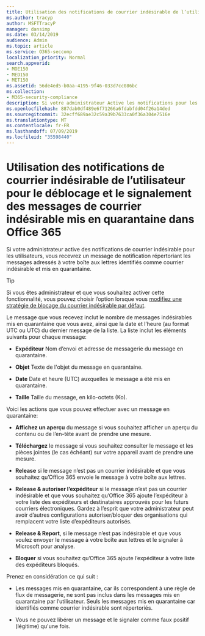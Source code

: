 ```yaml
---
title: Utilisation des notifications de courrier indésirable de l’utilisateur pour le déblocage et le signalement des messages de courrier indésirable mis en quarantaine dans Office 365
ms.author: tracyp
author: MSFTTracyP
manager: dansimp
ms.date: 03/14/2019
audience: Admin
ms.topic: article
ms.service: O365-seccomp
localization_priority: Normal
search.appverid:
- MOE150
- MED150
- MET150
ms.assetid: 56de4ed5-b0aa-4195-9f46-033d7cc086bc
ms.collection:
- M365-security-compliance
description: Si votre administrateur Active les notifications pour les utilisateurs, vous recevrez un message de notification répertoriant les messages envoyés à votre boîte aux lettres identifiés comme courriers indésirables, en masse ou par hameçonnage. Vous pouvez publier ou signaler des messages après leur notification.
ms.openlocfilehash: 887dab0df489e6f71266a6fdabfdd04f26a14ded
ms.sourcegitcommit: 32ecff689ae32c59a39b7633ca0f36a304e7516e
ms.translationtype: MT
ms.contentlocale: fr-FR
ms.lasthandoff: 07/09/2019
ms.locfileid: "35598440"
---
```

# <a name="use-user-spam-notifications-to-release-and-report-quarantined-messages-in-office-365"></a>Utilisation des notifications de courrier indésirable de l’utilisateur pour le déblocage et le signalement des messages de courrier indésirable mis en quarantaine dans Office 365

Si votre administrateur active des notifications de courrier indésirable pour les utilisateurs, vous recevrez un message de notification répertoriant les messages adressés à votre boîte aux lettres identifiés comme courrier indésirable et mis en quarantaine.
  
> [!TIP]
> Si vous êtes administrateur et que vous souhaitez activer cette fonctionnalité, vous pouvez choisir l’option lorsque vous [modifiez une stratégie de blocage du courrier indésirable par défaut](https://go.microsoft.com/fwlink/?LinkId=800313). 
  
Le message que vous recevez inclut le nombre de messages indésirables mis en quarantaine que vous avez, ainsi que la date et l’heure (au format UTC ou UTC) du dernier message de la liste. La liste inclut les éléments suivants pour chaque message:
  
- **Expéditeur** Nom d’envoi et adresse de messagerie du message en quarantaine. 
    
- **Objet** Texte de l'objet du message en quarantaine. 
    
- **Date** Date et heure (UTC) auxquelles le message a été mis en quarantaine. 
    
- **Taille** Taille du message, en kilo-octets (Ko). 
    
Voici les actions que vous pouvez effectuer avec un message en quarantaine:

- **Affichez un aperçu** du message si vous souhaitez afficher un aperçu du contenu ou de l’en-tête avant de prendre une mesure.

- **Téléchargez** le message si vous souhaitez consulter le message et les pièces jointes (le cas échéant) sur votre appareil avant de prendre une mesure.

- **Release** si le message n’est pas un courrier indésirable et que vous souhaitez qu’Office 365 envoie le message à votre boîte aux lettres.

- **Release & autoriser l’expéditeur** si le message n’est pas un courrier indésirable et que vous souhaitez qu’Office 365 ajoute l’expéditeur à votre liste des expéditeurs et destinataires approuvés pour les futurs courriers électroniques. Gardez à l’esprit que votre administrateur peut avoir d’autres configurations autoriser/bloquer des organisations qui remplacent votre liste d’expéditeurs autorisés.

- **Release & Report**, si le message n’est pas indésirable et que vous voulez envoyer le message à votre boîte aux lettres et le signaler à Microsoft pour analyse.

- **Bloquer** si vous souhaitez qu’Office 365 ajoute l’expéditeur à votre liste des expéditeurs bloqués.

Prenez en considération ce qui suit :
  
- Les messages mis en quarantaine, car ils correspondent à une règle de flux de messagerie, ne sont pas inclus dans les messages mis en quarantaine par l’utilisateur. Seuls les messages mis en quarantaine car identifiés comme courrier indésirable sont répertoriés.
    
- Vous ne pouvez libérer un message et le signaler comme faux positif (légitime) qu'une fois.
    

